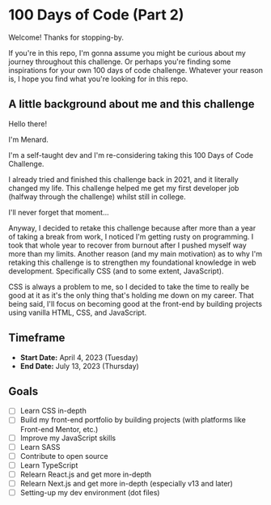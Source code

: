 # 100 Days of Code (Part 2)

Welcome! Thanks for stopping-by.

If you're in this repo, I'm gonna assume you might be curious about my journey throughout this challenge. Or perhaps you're finding some inspirations for your own 100 days of code challenge. Whatever your reason is, I hope you find what you're looking for in this repo.

## A little background about me and this challenge

Hello there!

I'm Menard.

I'm a self-taught dev and I'm re-considering taking this 100 Days of Code Challenge.

I already tried and finished this challenge back in 2021, and it literally changed my life. This challenge helped me get my first developer job (halfway through the challenge) whilst still in college.

I'll never forget that moment...

Anyway, I decided to retake this challenge because after more than a year of taking a break from work, I noticed I'm getting rusty on programming. I took that whole year to recover from burnout after I pushed myself way more than my limits. Another reason (and my main motivation) as to why I'm retaking this challenge is to strengthen my foundational knowledge in web development. Specifically CSS (and to some extent, JavaScript).

CSS is always a problem to me, so I decided to take the time to really be good at it as it's the only thing that's holding me down on my career. That being said, I'll focus on becoming good at the front-end by building projects using vanilla HTML, CSS, and JavaScript.

## Timeframe

- **Start Date:** April 4, 2023 (Tuesday)
- **End Date:** July 13, 2023 (Thursday)

## Goals

- [ ] Learn CSS in-depth
- [ ] Build my front-end portfolio by building projects (with platforms like Front-end Mentor, etc.)
- [ ] Improve my JavaScript skills
- [ ] Learn SASS
- [ ] Contribute to open source
- [ ] Learn TypeScript
- [ ] Relearn React.js and get more in-depth
- [ ] Relearn Next.js and get more in-depth (especially v13 and later)
- [ ] Setting-up my dev environment (dot files)
